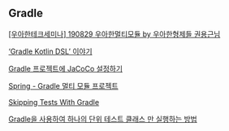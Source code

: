 

## Gradle

[[우아한테크세미나] 190829 우아한멀티모듈 by 우아한형제들 권용근님](https://www.youtube.com/watch?v=nH382BcycHc&t=4033s&ab_channel=%EC%9A%B0%EC%95%84%ED%95%9CTech)
<br/>

[‘Gradle Kotlin DSL’ 이야기](https://techblog.woowahan.com/2625/)
<br/>

[Gradle 프로젝트에 JaCoCo 설정하기](https://techblog.woowahan.com/2661/)
<br/>

[Spring - Gradle 멀티 모듈 프로젝트](https://backtony.github.io/spring/2022-06-02-spring-module-1/)
<br/>

[Skipping Tests With Gradle](https://www.baeldung.com/gradle-skip-tests)
<br/>

[Gradle을 사용하여 하나의 단위 테스트 클래스 만 실행하는 방법](https://rateye.tistory.com/122)